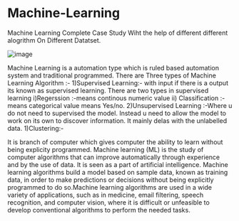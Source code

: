 # Machine-Learning
Machine Learning Complete Case Study
Wiht the help of different different alogrithm
On Different Datatset.

![image](https://user-images.githubusercontent.com/96537904/158200973-517b726b-731e-4048-ae9c-424abf3009fa.png)


Machine Learning is a automation type which is ruled based automation system and traditional programmed.
There are Three types of Machine Learning Algorithm :-
1)Supervised Learning:- with input if there is a output its known as supervised learning. There are two types in supervised learning i)Regerssion :-means continous numeric value ii) Classification :-means categorical value means Yes/no.
2)Unsupervised Learning :-Where u do not need to supervised the model. Instead u need to allow the model to work on its own to discover information.
It mainly delas with the unlabelled data. 1)Clustering:-

It is branch of computer which gives computer the ability to learn without being explicity programmed.
Machine learning (ML) is the study of computer algorithms that can improve automatically through experience and by the use of data. It is seen as a part of artificial 
intelligence. Machine learning algorithms build a model based on sample data, known as training data, in order to make predictions or decisions without being explicitly programmed 
to do so.Machine learning algorithms are used in a wide variety of applications, such as in medicine, email filtering, speech recognition, and computer vision, where it is 
difficult or unfeasible to develop conventional algorithms to perform the needed tasks.
